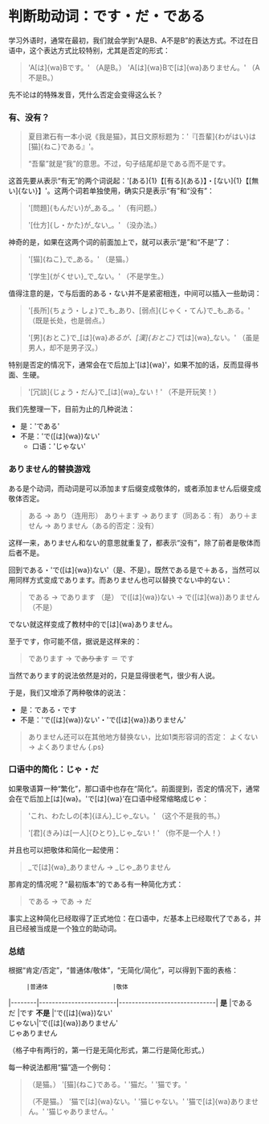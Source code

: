 # 判断助动词：です・だ・である

学习外语时，通常在最初，我们就会学到“A是B、A不是B”的表达方式。不过在日语中，这个表达方式比较特别，尤其是否定的形式：
> 'A[は]{wa}Bです。' （A是B。）
> 'A[は]{wa}Bで[は]{wa}ありません。' （A不是B。）

先不论は的特殊发音，凭什么否定会变得这么长？

### 有、没有？

> 夏目漱石有一本小说《我是猫》，其日文原标题为：'『[吾輩]{わがはい}は[猫]{ねこ}である』'。
>
> “吾輩”就是“我”的意思。不过，句子结尾却是である而不是です。

这首先要从表示“有无”的两个词说起：'[ある]{1}【[有る]{ある}】・[ない]{1}【[無い]{ない}】'。这两个词若单独使用，确实只是表示“有”和“没有”：

> '[問題]{もんだい}が_ある_。' （有问题。）
>
> '[仕方]{し・かた}が_ない_。' （没办法。）

神奇的是，如果在这两个词的前面加上で，就可以表示“是”和“不是”了：

> '[猫]{ねこ}_で_ある。' （是猫。）
>
> '[学生]{がくせい}_で_ない。' （不是学生。）

值得注意的是，で与后面的ある・ない并不是紧密相连，中间可以插入一些助词：

> '[長所]{ちょう・しょ}で_も_あり、[弱点]{じゃく・てん}で_も_ある。' （既是长处，也是弱点。）
>
> '[男]{おとこ}で_[は]{wa}_あるが、[漢]{おとこ}で_[は]{wa}_ない。' （虽是男人，却不是男子汉。）

特别是否定的情况下，通常会在で后加上'[は]{wa}'，如果不加的话，反而显得书面、生硬。

> '[冗談]{じょう・だん}で_[は]{wa}_ない！' （不是开玩笑！）

我们先整理一下，目前为止的几种说法：
- 是：'である'
- 不是：'で([は]{wa})ない'
  - 口语：'じゃない'


### ありません的替换游戏

ある是个动词，而动词是可以添加ます后缀变成敬体的，或者添加ません后缀变成敬体否定。
> ある → あり（连用形）
> あり＋ます → あります（同ある：有）
> あり＋ません → ありません（ある的否定：没有）

这样一来，ありません和ない的意思就重复了，都表示“没有”，除了前者是敬体而后者不是。

回到である・'で([は]{wa})ない'（是、不是）。既然である是で＋ある，当然可以用同样方式变成であります。而ありません也可以替换でない中的ない：
> である → であります （是）
> で([は]{wa})ない → で([は]{wa})ありません （不是）

でない就这样变成了教材中的で[は]{wa}ありません。

至于です，你可能不信，据说是这样来的：
> であります → で~~ありま~~す ＝ です

当然であります的说法依然是对的，只是显得很老气，很少有人说。

于是，我们又增添了两种敬体的说法：
- 是：である・です
- 不是：'で([は]{wa})ない'・'で([は]{wa})ありません'

> ありません还可以在其他地方替换ない，比如1类形容词的否定：
> よくない → よくありません
{.ps}

### 口语中的简化：じゃ・だ

如果敬语算一种“繁化”，那口语中也存在“简化”。前面提到，否定的情况下，通常会在で后加上[は]{wa}。'で[は]{wa}'在口语中经常缩略成じゃ：

> 'これ、わたしの[本]{ほん}_じゃ_ない。' （这个不是我的书。）
>
> '[君]{きみ}は[一人]{ひとり}_じゃ_ない！' （你不是一个人！）

并且也可以把敬体和简化一起使用：
> _で[は]{wa}_ありません → _じゃ_ありません

那肯定的情况呢？“最初版本”的である有一种简化方式：
> である → であ → だ

事实上这种简化已经取得了正式地位：在口语中，だ基本上已经取代了である，并且已经被当成是一个独立的助动词。

### 总结

根据“肯定/否定”，“普通体/敬体”，“无简化/简化”，可以得到下面的表格：

         |普通体                  |敬体
|--------|------------------------|------------------------------|
**是**   |である<br>だ            |です
**不是** |'で([は]{wa})ない'<br>じゃない|'で([は]{wa})ありません'<br>じゃありません

（格子中有两行的，第一行是无简化形式，第二行是简化形式。）

每一种说法都用“猫”造一个例句：
> （是猫。）
> '[猫]{ねこ}である。'
> '猫だ。'
> '猫です。'
> 
> （不是猫。）
> '猫で[は]{wa}ない。'
> '猫じゃない。'
> '猫で[は]{wa}ありません。'
> '猫じゃありません。'


